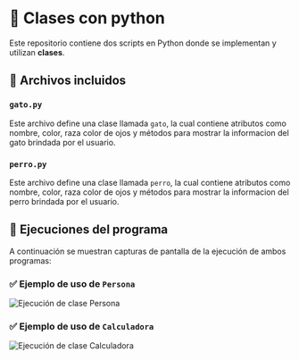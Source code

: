 # 🐍  Clases con python

Este repositorio contiene dos scripts en Python donde se implementan y utilizan **clases**.

## 📁 Archivos incluidos

### `gato.py`

Este archivo define una clase llamada `gato`, la cual contiene atributos como nombre, color, raza color de ojos  y métodos para mostrar la informacion del gato brindada por el usuario.

### `perro.py`

Este archivo define una clase llamada `perro`, la cual contiene atributos como nombre, color, raza color de ojos  y métodos para mostrar la informacion del perro brindada por el usuario.

## 📸 Ejecuciones del programa

A continuación se muestran capturas de pantalla de la ejecución de ambos programas:

### ✅ Ejemplo de uso de `Persona`

![Ejecución de clase Persona](screenshots/persona_demo.png)

### ✅ Ejemplo de uso de `Calculadora`

![Ejecución de clase Calculadora](screenshots/calculadora_demo.png)
